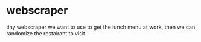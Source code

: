# webscraper
tiny webscraper we want to use to get the lunch menu at work, then we can randomize the restairant to visit
